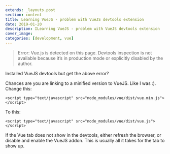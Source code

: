 ```yaml
---
extends: _layouts.post
section: content
title: Learning VueJS - problem with VueJS devtools extension
date: 2019-01-20
description: ILearning VueJS - problem with VueJS devtools extension
cover_image: 
categories: [development, vue]
---
```

> Error: Vue.js is detected on this page. Devtools inspection is not available because it’s in production mode or explicitly disabled by the author.

Installed VueJS devtools but get the above error?

Chances are you are linking to a minified version to VueJS. Like I was :).
Change this:

`<script type="text/javascript" src="node_modules/vue/dist/vue.min.js"></script>`

To this:

`<script type="text/javascript" src="node_modules/vue/dist/vue.js"></script>`

If the Vue tab does not show in the devtools, either refresh the browser, or disable and enable the VueJS addon. This is usually all it takes for the tab to show up.

